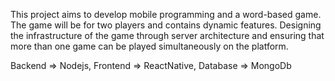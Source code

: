 This project aims to develop mobile programming and a word-based game. The game will be for two players and contains dynamic features. Designing the infrastructure of the game through server architecture and ensuring that more than one game can be played simultaneously on the platform.

Backend => Nodejs,
Frontend => ReactNative,
Database => MongoDb
